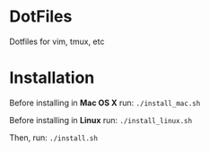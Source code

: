 # DotFiles
Dotfiles for vim, tmux, etc


# Installation

Before installing in **Mac OS X** run: `./install_mac.sh`

Before installing in **Linux** run: `./install_linux.sh`


Then, run: `./install.sh`
